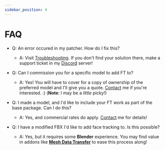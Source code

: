 ```yaml
---
sidebar_position: 4
---
```


# FAQ

- Q: An error occured in my patcher. How do I fix this?
  - A: Visit [Troubleshooting](https://hantnor.github.io/HanDocs/docs/Face%20Tracking/Troubleshooting). If you don't find your solution there, make a support ticket in my [Discord](https://discord.gg/hantnor) server!

- Q: Can I commission you for a specific model to add FT to?
  - A: Yes! You will have to cover for a copy of ownership of the preferred model and I'll give you a quote. [Contact](https://hantnor.com) me if you're interested. :) (**Note**: I may be a *little* picky!)

- Q: I made a model, and I'd like to include your FT work as part of the base package. Can I do this?
  - A: Yes, and commercial rates do apply. [Contact](https://hantnor.com) me for details!

- Q: I have a modified FBX I'd like to add face tracking to. Is this possible?
  - A: Yes, but it requires some **Blender** experience. You may find value in addons like [**Mesh Data Transfer**](https://mmemoli.gumroad.com/l/tOKEh) to ease this process along!